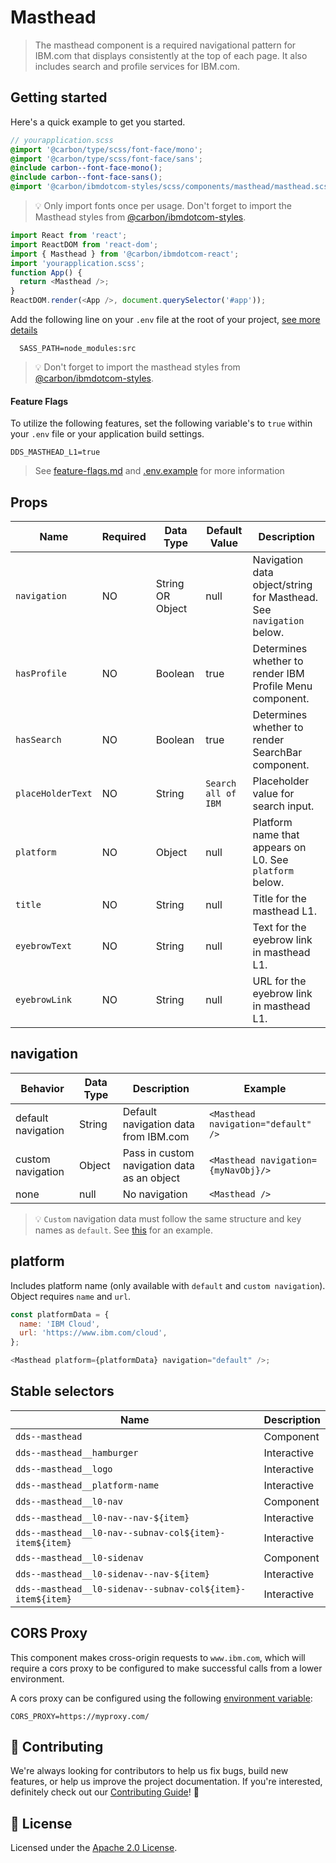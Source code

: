 # Masthead

> The masthead component is a required navigational pattern for IBM.com that
> displays consistently at the top of each page. It also includes search and
> profile services for IBM.com.

## Getting started

Here's a quick example to get you started.

```scss
// yourapplication.scss
@import '@carbon/type/scss/font-face/mono';
@import '@carbon/type/scss/font-face/sans';
@include carbon--font-face-mono();
@include carbon--font-face-sans();
@import '@carbon/ibmdotcom-styles/scss/components/masthead/masthead.scss';
```

> 💡 Only import fonts once per usage. Don't forget to import the Masthead
> styles from
> [@carbon/ibmdotcom-styles](https://github.com/carbon-design-system/ibm-dotcom-library/blob/master/packages/styles).

```javascript
import React from 'react';
import ReactDOM from 'react-dom';
import { Masthead } from '@carbon/ibmdotcom-react';
import 'yourapplication.scss';
function App() {
  return <Masthead />;
}
ReactDOM.render(<App />, document.querySelector('#app'));
```

Add the following line on your `.env` file at the root of your project,
[see more details](https://github.com/carbon-design-system/ibm-dotcom-library/tree/master/packages/styles#usage)

```
  SASS_PATH=node_modules:src
```

> 💡 Don't forget to import the masthead styles from
> [@carbon/ibmdotcom-styles](https://github.com/carbon-design-system/ibm-dotcom-library/blob/master/packages/styles).

#### Feature Flags

To utilize the following features, set the following variable's to `true` within
your `.env` file or your application build settings.

```
DDS_MASTHEAD_L1=true
```

> See
> [feature-flags.md](https://github.com/carbon-design-system/ibm-dotcom-library/blob/master/packages/react/docs/feature-flags.md)
> and
> [.env.example](https://github.com/carbon-design-system/ibm-dotcom-library/blob/master/packages/react/.env.example)
> for more information

## Props

| Name              | Required | Data Type        | Default Value       | Description                                                         |
| ----------------- | -------- | ---------------- | ------------------- | ------------------------------------------------------------------- |
| `navigation`      | NO       | String OR Object | null                | Navigation data object/string for Masthead. See `navigation` below. |
| `hasProfile`      | NO       | Boolean          | true                | Determines whether to render IBM Profile Menu component.            |
| `hasSearch`       | NO       | Boolean          | true                | Determines whether to render SearchBar component.                   |
| `placeHolderText` | NO       | String           | `Search all of IBM` | Placeholder value for search input.                                 |
| `platform`        | NO       | Object           | null                | Platform name that appears on L0. See `platform` below.             |
| `title`           | NO       | String           | null                | Title for the masthead L1.                                          |
| `eyebrowText`     | NO       | String           | null                | Text for the eyebrow link in masthead L1.                           |
| `eyebrowLink`     | NO       | String           | null                | URL for the eyebrow link in masthead L1.                            |

## navigation

| Behavior           | Data Type | Description                                 | Example                             |
| ------------------ | --------- | ------------------------------------------- | ----------------------------------- |
| default navigation | String    | Default navigation data from IBM.com        | `<Masthead navigation="default" />` |
| custom navigation  | Object    | Pass in custom navigation data as an object | `<Masthead navigation={myNavObj}/>` |
| none               | null      | No navigation                               | `<Masthead />`                      |

> 💡 `Custom` navigation data must follow the same structure and key names as
> `default`. See
> [this](https://www.ibm.com/common/v18/js/data/jsononly/usen.json) for an
> example.

## platform

Includes platform name (only available with `default` and `custom navigation`).
Object requires `name` and `url`.

```javascript
const platformData = {
  name: 'IBM Cloud',
  url: 'https://www.ibm.com/cloud',
};

<Masthead platform={platformData} navigation="default" />;
```

## Stable selectors

| Name                                                       | Description |
| ---------------------------------------------------------- | ----------- |
| `dds--masthead`                                            | Component   |
| `dds--masthead__hamburger`                                 | Interactive |
| `dds--masthead__logo`                                      | Interactive |
| `dds--masthead__platform-name`                             | Interactive |
| `dds--masthead__l0-nav`                                    | Component   |
| `dds--masthead__l0-nav--nav-${item}`                       | Interactive |
| `dds--masthead__l0-nav--subnav-col${item}-item${item}`     | Interactive |
| `dds--masthead__l0-sidenav`                                | Component   |
| `dds--masthead__l0-sidenav--nav-${item}`                   | Interactive |
| `dds--masthead__l0-sidenav--subnav-col${item}-item${item}` | Interactive |

## CORS Proxy

This component makes cross-origin requests to `www.ibm.com`, which will require
a cors proxy to be configured to make successful calls from a lower environment.

A cors proxy can be configured using the following
[environment variable](https://github.com/carbon-design-system/ibm-dotcom-library/blob/master/packages/react/docs/environment-variables.md):

`CORS_PROXY=https://myproxy.com/`

## 🙌 Contributing

We're always looking for contributors to help us fix bugs, build new features,
or help us improve the project documentation. If you're interested, definitely
check out our
[Contributing Guide](https://github.com/carbon-design-system/ibm-dotcom-library/blob/master/.github/CONTRIBUTING.md)!
👀

## 📝 License

Licensed under the
[Apache 2.0 License](https://github.com/carbon-design-system/ibm-dotcom-library/blob/master/LICENSE).
